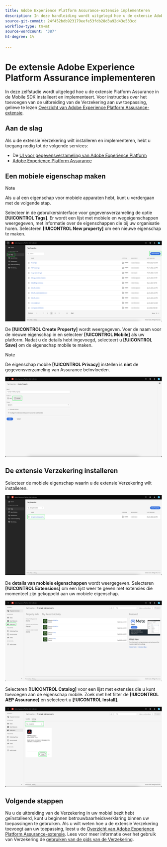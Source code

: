 ```yaml
---
title: Adobe Experience Platform Assurance-extensie implementeren
description: In deze handleiding wordt uitgelegd hoe u de extensie Adobe Experience Platform Assurance implementeert en installeert.
source-git-commit: 24f452bdb923179eefe53fdb28d3a92d43e533cd
workflow-type: tm+mt
source-wordcount: '387'
ht-degree: 1%

---
```



# De extensie Adobe Experience Platform Assurance implementeren

In deze zelfstudie wordt uitgelegd hoe u de extensie Platform Assurance in de Mobile SDK installeert en implementeert. Voor instructies over het toevoegen van de uitbreiding van de Verzekering aan uw toepassing, gelieve te lezen [Overzicht van Adobe Experience Platform Assurance-extensie](https://developer.adobe.com/client-sdks/documentation/platform-assurance-sdk/#add-the-aep-assurance-extension-to-your-app).

## Aan de slag

Als u de extensie Verzekering wilt installeren en implementeren, hebt u toegang nodig tot de volgende services:

- De [UI voor gegevensverzameling van Adobe Experience Platform](https://experience.adobe.com/#/data-collection/)
- [Adobe Experience Platform Assurance](https://experience.adobe.com/assurance)

## Een mobiele eigenschap maken

>[!NOTE]
>
>Als u al een eigenschap voor mobiele apparaten hebt, kunt u verdergaan met de volgende stap.

Selecteer in de gebruikersinterface voor gegevensverzameling de optie **[!UICONTROL Tags]**. Er wordt een lijst met mobiele en wegeigenschappen weergegeven, met informatie over de eigenschappen die bij uw organisatie horen. Selecteren **[!UICONTROL New property]** om een nieuwe eigenschap te maken.

![De knop Nieuwe eigenschap wordt gemarkeerd en geeft aan wat u selecteert om een nieuwe eigenschap te maken](./images/implement-assurance/create-new-property.png)

De **[!UICONTROL Create Property]** wordt weergegeven. Voer de naam voor de nieuwe eigenschap in en selecteer **[!UICONTROL Mobile]** als uw platform. Nadat u de details hebt ingevoegd, selecteert u **[!UICONTROL Save]** om de eigenschap mobile te maken.

>[!NOTE]
>
>De eigenschap mobile **[!UICONTROL Privacy]** instellen is **niet** de gegevensverzameling van Assurance beïnvloeden.

![De pagina Eigenschap maken wordt weergegeven. U kunt hier informatie over uw mobiele eigenschap invoegen.](./images/implement-assurance/create-property.png)

## De extensie Verzekering installeren

Selecteer de mobiele eigenschap waarin u de extensie Verzekering wilt installeren.

![De pagina Eigenschappen van tag wordt weergegeven en de geselecteerde eigenschap mobile wordt gemarkeerd.](./images/implement-assurance/select-mobile-property.png)

De **details van mobiele eigenschappen** wordt weergegeven. Selecteren **[!UICONTROL Extensions]** om een lijst weer te geven met extensies die momenteel zijn gekoppeld aan uw mobiele eigenschap.

![De pagina met details over mobiele eigenschappen wordt weergegeven. Informatie over recente activiteiten wordt weergegeven. Het tabblad Extensies is gemarkeerd.](./images/implement-assurance/tag-properties.png)

Selecteren **[!UICONTROL Catalog]** voor een lijst met extensies die u kunt toevoegen aan de eigenschap mobile. Zoek met het filter de **[!UICONTROL AEP Assurance]** en selecteert u **[!UICONTROL Install]**.

![De extensiecatalogus wordt weergegeven. De extensie Verzekering wordt gefilterd voor en weergegeven, met de knop Installeren gemarkeerd.](./images/implement-assurance/assurance-extension.png)

## Volgende stappen

Nu u de uitbreiding van de Verzekering in uw mobiel bezit hebt geïnstalleerd, kunt u beginnen betrouwbaarheidsverklaring binnen uw toepassingen te gebruiken. Als u wilt weten hoe u de extensie Verzekering toevoegt aan uw toepassing, leest u de [Overzicht van Adobe Experience Platform Assurance-extensie](https://developer.adobe.com/client-sdks/documentation/platform-assurance-sdk/#add-the-aep-assurance-extension-to-your-app). Lees voor meer informatie over het gebruik van Verzekering de [gebruiken van de gids van de Verzekering](./using-assurance.md).
